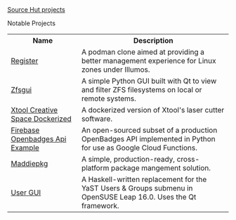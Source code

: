 <!-- # madelinehebert.github.io -->
<html>
  <head></head>
  <body>
    <a href="https://sr.ht/~madelinehebert">Source Hut projects</a>
    <br>
    <p>Notable Projects</p>
    <table>
      <tr>
        <th>Name</th>
        <th>Description</th>
      </tr>
      <tr>
        <td><a href="https://hg.sr.ht/~madelinehebert/register">Register</a></td>
        <td>A podman clone aimed at providing a better management experience for Linux zones under Illumos.</td>
      </tr>
      <tr>
        <td><a href="https://hg.sr.ht/~madelinehebert/zfsgui">Zfsgui</a></td>
        <td>A simple Python GUI built with Qt to view and filter ZFS filesystems on local or remote systems.</td>
      </tr>
      <tr>
        <td><a href="https://hg.sr.ht/~madelinehebert/xtool-creative-space-docker">Xtool Creative Space Dockerized</a></td>
        <td>A dockerized version of Xtool's laser cutter software.</td>
      </tr>
      <tr>
        <td><a href="https://hg.sr.ht/~madelinehebert/firebase-openbadges-api-example">Firebase Openbadges Api Example</a></td>
        <td>An open-sourced subset of a production OpenBadges API implemented in Python for use as Google Cloud Functions.</td>
      </tr>
      <tr>
        <td><a href="https://hg.sr.ht/~madelinehebert/maddiepkg-client-go">Maddiepkg</a></td>
        <td>A simple, production-ready, cross-platform package mangement solution.</td>
      </tr>
      <tr>
        <td><a href="https://hg.sr.ht/~madelinehebert/user-gui">User GUI</a></td>
        <td>A Haskell-written replacement for the YaST Users & Groups submenu in OpenSUSE Leap 16.0. Uses the Qt framework.</td>
      </tr>
    </table>
  </body>
</html>
